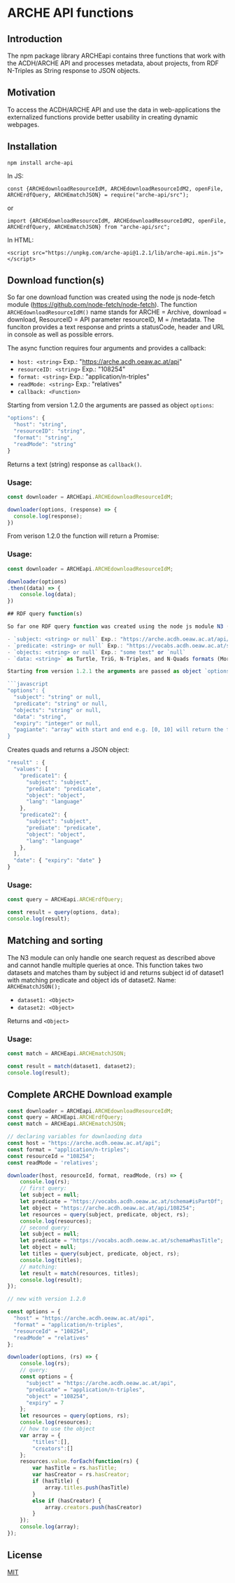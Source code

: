 # ARCHE API functions

## Introduction

The npm package library ARCHEapi contains three functions that work with the ACDH/ARCHE API and processes metadata, about projects, from RDF N-Triples as String response to JSON objects.

## Motivation

To access the ACDH/ARCHE API and use the data in web-applications the externalized functions provide better usability in creating dynamic webpages. 

## Installation

`npm install arche-api`

In JS:

`const {ARCHEdownloadResourceIdM, ARCHEdownloadResourceIdM2, openFile, ARCHErdfQuery, ARCHEmatchJSON} = require("arche-api/src");`

or 

`import {ARCHEdownloadResourceIdM, ARCHEdownloadResourceIdM2, openFile, ARCHErdfQuery, ARCHEmatchJSON} from "arche-api/src";`

In HTML:

`<script src="https://unpkg.com/arche-api@1.2.1/lib/arche-api.min.js"></script>`

## Download function(s)

So far one download function was created using the node js node-fetch module (https://github.com/node-fetch/node-fetch). The function `ARCHEdownloadResourceIdM()` name stands for ARCHE = Archive, download = download, ResourceID = API parameter resourceID, M = /metadata. The funciton provides a text response and prints a statusCode, header and URL in console as well as possible errors. 

The async function requires four arguments and provides a callback:

- `host: <string>` Exp.: "https://arche.acdh.oeaw.ac.at/api"
- `resourceID: <string>` Exp.: "108254"
- `format: <string>` Exp.: "application/n-triples"
- `readMode: <string>` Exp.: "relatives"
- `callback: <Function>`

Starting from version 1.2.0 the arguments are passed as object `options`:

```javascript
"options": {
  "host": "string",
  "resourceID": "string",
  "format": "string",
  "readMode": "string"
}
```

Returns a text (string) response as `callback()`.

### Usage: 

```javascript
const downloader = ARCHEapi.ARCHEdownloadResourceIdM;

downloader(options, (response) => {
  console.log(response);
})
```

From verison 1.2.0 the function will return a Promise:

### Usage: 

```javascript
const downloader = ARCHEapi.ARCHEdownloadResourceIdM;

downloader(options)
.then((data) => {
    console.log(data);
})

## RDF query function(s)

So far one RDF query function was created using the node js module N3 (https://github.com/rdfjs/N3.js). The function can handle `text` response data provided by the above download function. Name: `ARCHErdfQuery();` The function works like other rdf queries and requries at least one `<string>` to search for. If `null` is provided it will return a result for `null` based on the search results provided by at least on `<string>`. 

- `subject: <string> or null` Exp.: "https://arche.acdh.oeaw.ac.at/api/108254" or `null`
- `predicate: <string> or null` Exp.: "https://vocabs.acdh.oeaw.ac.at/schema#hasTitle" or `null`
- `objects: <string> or null` Exp.: "some text" or `null`
- `data: <string>` as Turtle, TriG, N-Triples, and N-Quads formats (More info: https://github.com/rdfjs/N3.js/#parsing)

Starting from version 1.2.1 the arguments are passed as object `options`:

```javascript
"options": {
  "subject": "string" or null,
  "predicate": "string" or null,
  "objects": "string" or null,
  "data": "string",
  "expiry": "integer" or null,
  "pagiante": "array" with start and end e.g. [0, 10] will return the first 10 objects. Default is false. 
}
```

Creates quads and returns a JSON object:

```javascript
"result" : {
  "values": [
    "predicate1": {
      "subject": "subject",
      "prediate": "predicate",
      "object": "object",
      "lang": "language"
    },
    "predicate2": {
      "subject": "subject",
      "prediate": "predicate",
      "object": "object",
      "lang": "language"
    },
  ],
  "date": { "expiry": "date" }
}
```

### Usage: 

```javascript
const query = ARCHEapi.ARCHErdfQuery;

const result = query(options, data);
console.log(result);
```

## Matching and sorting

The N3 module can only handle one search request as described above and cannot handle multiple queries at once. This function takes two datasets and matches tham by subject id and returns subject id of dataset1 with matching predicate and object ids of dataset2. Name: `ARCHEmatchJSON();`

- `dataset1: <Object>`
- `dataset2: <Object>`

Returns and `<Object>`

### Usage:

```javascript
const match = ARCHEapi.ARCHEmatchJSON;

const result = match(dataset1, dataset2);
console.log(result);
```

## Complete ARCHE Download example

```javascript
const downloader = ARCHEapi.ARCHEdownloadResourceIdM;
const query = ARCHEapi.ARCHErdfQuery;
const match = ARCHEapi.ARCHEmatchJSON;

// declaring variables for downlaoding data
const host = "https://arche.acdh.oeaw.ac.at/api";
const format = "application/n-triples";
const resourceId = "108254";
const readMode = 'relatives';

downloader(host, resourceId, format, readMode, (rs) => {
    console.log(rs);
    // first query:
    let subject = null;
    let predicate = "https://vocabs.acdh.oeaw.ac.at/schema#isPartOf";
    let object = "https://arche.acdh.oeaw.ac.at/api/108254";
    let resources = query(subject, predicate, object, rs);  
    console.log(resources);
    // second query:
    let subject = null;
    let predicate = "https://vocabs.acdh.oeaw.ac.at/schema#hasTitle";
    let object = null;
    let titles = query(subject, predicate, object, rs);
    console.log(titles);
    // matching:
    let result = match(resources, titles);        
    console.log(result);
});

// new with version 1.2.0

const options = {
  "host" = "https://arche.acdh.oeaw.ac.at/api",
  "format" = "application/n-triples",
  "resourceId" = "108254",
  "readMode" = "relatives"
};

downloader(options, (rs) => {
    console.log(rs);
    // query:
    const options = {
      "subject" = "https://arche.acdh.oeaw.ac.at/api",
      "predicate" = "application/n-triples",
      "object" = "108254",
      "expiry" = 7
    };
    let resources = query(options, rs);  
    console.log(resources);
    // how to use the object
    var array = {
        "titles":[],
        "creators":[]
    };
    resources.value.forEach(function(rs) {
        var hasTitle = rs.hasTitle;
        var hasCreator = rs.hasCreator;
        if (hasTitle) {
            array.titles.push(hasTitle)
        }
        else if (hasCreator) {
            array.creators.push(hasCreator)
        }
    });     
    console.log(array);
});

```

## License

[MIT](https://github.com/acdh-oeaw/ARCHE_api_functions/blob/master/LICENSE)

